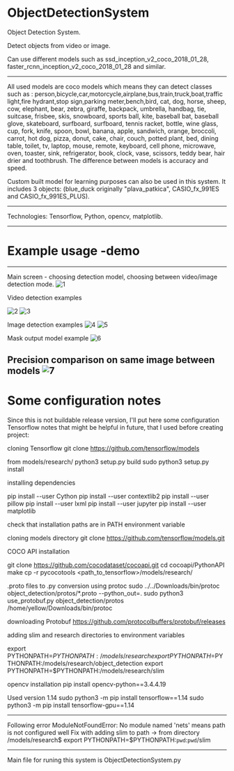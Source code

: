 # ObjectDetectionSystem
Object Detection System.

Detect objects from video or image.

Can use different models such as   ssd_inception_v2_coco_2018_01_28, faster_rcnn_inception_v2_coco_2018_01_28 and similar. 

-----------------------------------------------------------------------------------------------------------------------------
All used models are coco models which means they can detect classes such as :
person,bicycle,car,motorcycle,airplane,bus,train,truck,boat,traffic light,fire hydrant,stop sign,parking meter,bench,bird, cat, dog, horse, sheep, cow, elephant, bear, zebra, giraffe, backpack, umbrella, handbag, tie, suitcase, frisbee, skis, snowboard, sports ball, kite, baseball bat, baseball glove, skateboard, surfboard, surfboard, tennis racket, bottle, wine glass, cup, fork, knife, spoon, bowl, banana, apple, sandwich, orange, broccoli, carrot, hot dog, pizza, donut, cake, chair, couch, potted plant, bed, dining table, toilet, tv, laptop, mouse, remote, keyboard, cell phone, microwave, oven, toaster, sink, refrigerator, book, clock, vase, scissors, teddy bear, hair drier and toothbrush. 
The difference between models is accuracy and speed. 

Custom built model for learning purposes can also be used in this system. It includes 3 objects:
 (blue_duck originally "plava_patkica", CASIO_fx_991ES and CASIO_fx_991ES_PLUS). 
 
-----------------------------------------------------------------------------------------------------------------------------

Technologies: Tensorflow, Python, opencv, matplotlib.

-----------------------------------------------------------------------------------------------------------------------------

# Example usage -demo
-----------------------------------------------------------------------------------------------------------------------------

Main screen - choosing detection model, choosing between video/image detection mode.
![1](https://user-images.githubusercontent.com/26230313/74101454-3eae0600-4b3a-11ea-9c55-783c5f4247ec.PNG)

Video detection examples

![2](https://user-images.githubusercontent.com/26230313/74101468-7f0d8400-4b3a-11ea-8f59-ba9d2bb0d309.PNG)
![3](https://user-images.githubusercontent.com/26230313/74101472-86cd2880-4b3a-11ea-85f5-e09ae10b90a7.PNG)

Image detection examples
![4](https://user-images.githubusercontent.com/26230313/74101477-964c7180-4b3a-11ea-9615-b826b3d45bd4.PNG)
![5](https://user-images.githubusercontent.com/26230313/74101478-9a788f00-4b3a-11ea-82be-a9da57e6f541.PNG)

Mask output model example
![6](https://user-images.githubusercontent.com/26230313/74101488-a9f7d800-4b3a-11ea-80bd-e16c7d3a730a.PNG)

Precision comparison on same image between models 
![7](https://user-images.githubusercontent.com/26230313/74101509-dc093a00-4b3a-11ea-8d77-9096418a7bfe.PNG)
-----------------------------------------------------------------------------------------------------------------------------

# Some configuration notes

Since this is not buildable release version, I'll put here some configuration Tensorflow notes that might be helpful in future, that I used before creating project:

cloning Tensorflow
git clone https://github.com/tensorflow/models

from models/research/
python3 setup.py build
sudo python3 setup.py install

installing dependencies

pip install --user Cython
pip install --user contextlib2
pip install --user pillow
pip install --user lxml
pip install --user jupyter
pip install --user matplotlib

check that installation paths are in PATH environment variable

cloning models directory 
git clone https://github.com/tensorflow/models.git

COCO API installation 

git clone https://github.com/cocodataset/cocoapi.git
cd cocoapi/PythonAPI
make
cp -r pycocotools <path_to_tensorflow>/models/research/

.proto files to .py conversion using protoc
sudo ../../Downloads/bin/protoc object_detection/protos/*.proto --python_out=.
sudo python3 use_protobuf.py object_detection/protos /home/yellow/Downloads/bin/protoc

downloading Protobuf
https://github.com/protocolbuffers/protobuf/releases

adding slim and research directories to environment variables 

export PYTHONPATH=$PYTHONPATH:/models/research
export PYTHONPATH=$PYTHONPATH:/models/research/object_detection
export PYTHONPATH=$PYTHONPATH:/models/research/slim

opencv installation 
pip install opencv-python==3.4.4.19


Used version 1.14
sudo python3 -m pip install tensorflow==1.14
sudo python3 -m pip install tensorflow-gpu==1.14

-----------------------------------------------------------------------------------------------------------------------------
Following error 
ModuleNotFoundError: No module named 'nets'
means path is not configured well 
Fix with adding slim to path -> from directory  /models/research$ export PYTHONPATH=$PYTHONPATH:`pwd`:`pwd`/slim

-----------------------------------------------------------------------------------------------------------------------------

Main file for runing this system is 
ObjectDetectionSystem.py


